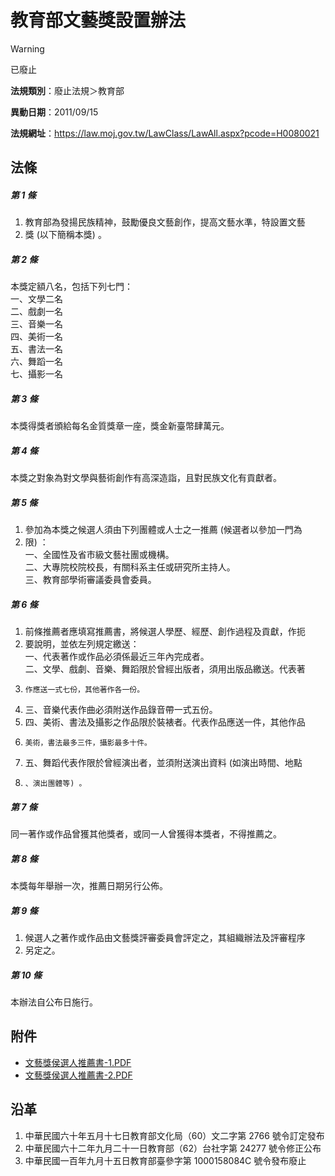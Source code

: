# 教育部文藝獎設置辦法


> [!WARNING]
> 已廢止


**法規類別**：廢止法規＞教育部

**異動日期**：2011/09/15  

**法規網址**：https://law.moj.gov.tw/LawClass/LawAll.aspx?pcode=H0080021



## 法條
##### 第 1 條
1. 教育部為發揚民族精神，鼓勵優良文藝創作，提高文藝水準，特設置文藝
1. 獎 (以下簡稱本獎) 。

##### 第 2 條
本獎定額八名，包括下列七門：  
一、文學二名  
二、戲劇一名  
三、音樂一名  
四、美術一名  
五、書法一名  
六、舞蹈一名  
七、攝影一名

##### 第 3 條
本獎得獎者頒給每名金質獎章一座，獎金新臺幣肆萬元。

##### 第 4 條
本獎之對象為對文學與藝術創作有高深造詣，且對民族文化有貢獻者。

##### 第 5 條
1. 參加為本獎之候選人須由下列團體或人士之一推薦 (候選者以參加一門為
1. 限) ：  
一、全國性及省市級文藝社團或機構。  
二、大專院校院校長，有關科系主任或研究所主持人。  
三、教育部學術審議委員會委員。

##### 第 6 條
1. 前條推薦者應填寫推薦書，將候選人學歷、經歷、創作過程及貢獻，作扼
1. 要說明，並依左列規定繳送：  
一、代表著作或作品必須係最近三年內完成者。  
二、文學、戲劇、音樂、舞蹈限於曾經出版者，須用出版品繳送。代表著
1.     作應送一式七份，其他著作各一份。
1. 三、音樂代表作曲必須附送作品錄音帶一式五份。
1. 四、美術、書法及攝影之作品限於裝裱者。代表作品應送一件，其他作品
1.     美術，書法最多三件，攝影最多十件。
1. 五、舞蹈代表作限於曾經演出者，並須附送演出資料 (如演出時間、地點
1.     、演出團體等) 。

##### 第 7 條
同一著作或作品曾獲其他獎者，或同一人曾獲得本獎者，不得推薦之。

##### 第 8 條
本獎每年舉辦一次，推薦日期另行公佈。

##### 第 9 條
1. 候選人之著作或作品由文藝獎評審委員會評定之，其組織辦法及評審程序
1. 另定之。

##### 第 10 條
本辦法自公布日施行。
## 附件
* [文藝獎侯選人推薦書-1.PDF](https://law.moj.gov.tw/LawClass/LawGetFile.ashx?FileId=0000018406)
* [文藝獎侯選人推薦書-2.PDF](https://law.moj.gov.tw/LawClass/LawGetFile.ashx?FileId=0000018407)
## 沿革
1. 中華民國六十年五月十七日教育部文化局（60）文二字第 2766 號令訂定發布
1. 中華民國六十二年九月二十一日教育部（62）台社字第 24277  號令修正公布
1. 中華民國一百年九月十五日教育部臺參字第 1000158084C  號令發布廢止

